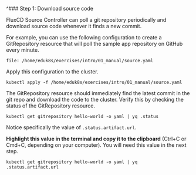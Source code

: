 ^### Step 1: Download source code

FluxCD Source Controller can poll a git repository periodically and download source code whenever it finds a new commit.

For example, you can use the following configuration to create a GitRepository resource that will poll the sample app repository on GitHub every minute.
```editor:open-file
file: /home/eduk8s/exercises/intro/01_manual/source.yaml
```

Apply this configuration to the cluster.
```execute-1
kubectl apply -f /home/eduk8s/exercises/intro/01_manual/source.yaml
```

The GitRepository resource should immediately find the latest commit in the git repo and download the code to the cluster.
Verify this by checking the status of the GitRepository resource.
```execute-1
kubectl get gitrepository hello-world -o yaml | yq .status
```

Notice specifically the value of `.status.artifact.url`.

**Highlight this value in the terminal and copy it to the clipboard** (Ctrl+C or Cmd+C, depending on your computer).
You will need this value in the next step.
```execute-1
kubectl get gitrepository hello-world -o yaml | yq .status.artifact.url
```
